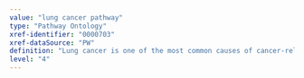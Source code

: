 ```yaml
---
value: "lung cancer pathway"
type: "Pathway Ontology"
xref-identifier: "0000703"
xref-dataSource: "PW"
definition: "Lung cancer is one of the most common causes of cancer-related death in men but is also very common in women. The main types are represented by small cell and non-small cell lung carcinomas. The former tends to respond better to chemotherapy; the latter is at times treated surgically."
level: "4"
---
```

